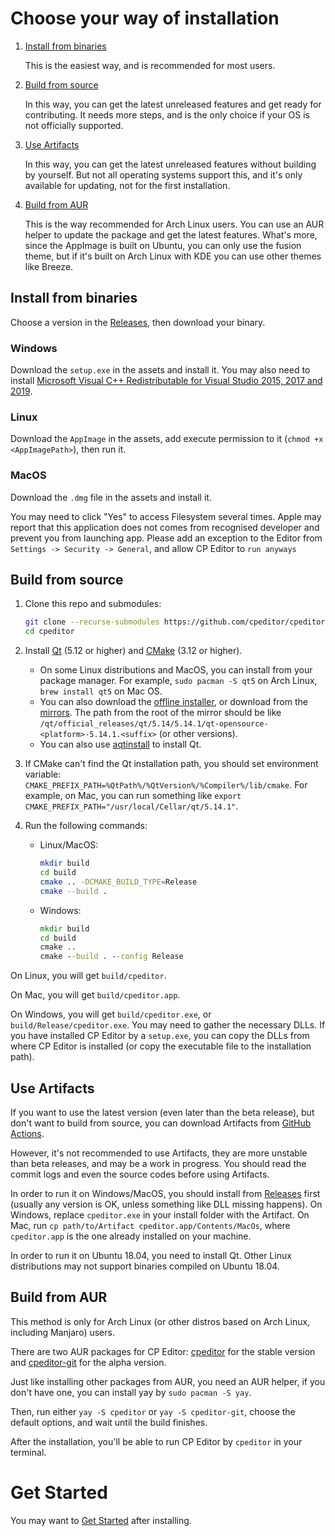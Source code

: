 # Choose your way of installation

1. [Install from binaries](#Install-from-binaries)

   This is the easiest way, and is recommended for most users.

2. [Build from source](#Build-from-source)

   In this way, you can get the latest unreleased features and get ready for contributing. It needs more steps, and is the only choice if your OS is not officially supported.

3. [Use Artifacts](#Use-Artifacts)

    In this way, you can get the latest unreleased features without building by yourself. But not all operating systems support this, and it's only available for updating, not for the first installation.

4. [Build from AUR](#Build-from-AUR)

   This is the way recommended for Arch Linux users. You can use an AUR helper to update the package and get the latest features. What's more, since the AppImage is built on Ubuntu, you can only use the fusion theme, but if it's built on Arch Linux with KDE you can use other themes like Breeze.

## Install from binaries

Choose a version in the [Releases](https://github.com/cpeditor/cpeditor/releases), then download your binary.

### Windows

Download the `setup.exe` in the assets and install it. You may also need to install [Microsoft Visual C++ Redistributable for Visual Studio 2015, 2017 and 2019](https://support.microsoft.com/en-us/help/2977003/the-latest-supported-visual-c-downloads).

### Linux

Download the `AppImage` in the assets, add execute permission to it (`chmod +x <AppImagePath>`), then run it.

### MacOS

Download the `.dmg` file in the assets and install it.

You may need to click "Yes" to access Filesystem several times. Apple may report that this application does not comes from recognised developer and prevent you from launching app. Please add an exception to the Editor from `Settings -> Security -> General`, and allow CP Editor to `run anyways`

## Build from source

1. Clone this repo and submodules:

	```sh
	git clone --recurse-submodules https://github.com/cpeditor/cpeditor.git
	cd cpeditor
	```

2. Install [Qt](https://www.qt.io/download) (5.12 or higher) and [CMake](https://cmake.org/download/) (3.12 or higher).
   - On some Linux distributions and MacOS, you can install from your package manager. For example, `sudo pacman -S qt5` on Arch Linux, `brew install qt5` on Mac OS.
   - You can also download the [offline installer](https://www.qt.io/offline-installers), or download from the [mirrors](https://download.qt.io/static/mirrorlist/). The path from the root of the mirror should be like `/qt/official_releases/qt/5.14/5.14.1/qt-opensource-<platform>-5.14.1.<suffix>` (or other versions).
   - You can also use [aqtinstall](https://github.com/miurahr/aqtinstall) to install Qt.

3. If CMake can't find the Qt installation path, you should set environment variable: `CMAKE_PREFIX_PATH=%QtPath%/%QtVersion%/%Compiler%/lib/cmake`. For example, on Mac, you can run something like `export CMAKE_PREFIX_PATH="/usr/local/Cellar/qt/5.14.1"`.

4. Run the following commands:

	- Linux/MacOS:

		```sh
		mkdir build
		cd build
		cmake .. -DCMAKE_BUILD_TYPE=Release
		cmake --build .
		```

	- Windows:

		```bat
		mkdir build
		cd build
		cmake ..
		cmake --build . --config Release
		```

On Linux, you will get `build/cpeditor`.

On Mac, you will get `build/cpeditor.app`.

On Windows, you will get `build/cpeditor.exe`, or `build/Release/cpeditor.exe`. You may need to gather the necessary DLLs. If you have installed CP Editor by a `setup.exe`, you can copy the DLLs from where CP Editor is installed (or copy the executable file to the installation path).

## Use Artifacts

If you want to use the latest version (even later than the beta release), but don't want to build from source, you can download Artifacts from [GitHub Actions](https://github.com/cpeditor/cpeditor/actions).

However, it's not recommended to use Artifacts, they are more unstable than beta releases, and may be a work in progress. You should read the commit logs and even the source codes before using Artifacts.

In order to run it on Windows/MacOS, you should install from [Releases](https://github.com/cpeditor/cpeditor/releases) first (usually any version is OK, unless something like DLL missing happens). On Windows, replace `cpeditor.exe` in your install folder with the Artifact. On Mac, run `cp path/to/Artifact cpeditor.app/Contents/MacOs`, where `cpeditor.app` is the one already installed on your machine.

In order to run it on Ubuntu 18.04, you need to install Qt. Other Linux distributions may not support binaries compiled on Ubuntu 18.04.

## Build from AUR

This method is only for Arch Linux (or other distros based on Arch Linux, including Manjaro) users.

There are two AUR packages for CP Editor: [cpeditor](https://aur.archlinux.org/packages/cpeditor/) for the stable version and [cpeditor-git](https://aur.archlinux.org/packages/cpeditor-git/) for the alpha version.

Just like installing other packages from AUR, you need an AUR helper, if you don't have one, you can install yay by `sudo pacman -S yay`.

Then, run either `yay -S cpeditor` or `yay -S cpeditor-git`, choose the default options, and wait until the build finishes.

After the installation, you'll be able to run CP Editor by `cpeditor` in your terminal.

# Get Started

You may want to [Get Started](MANUAL.md#Get-Started) after installing.
